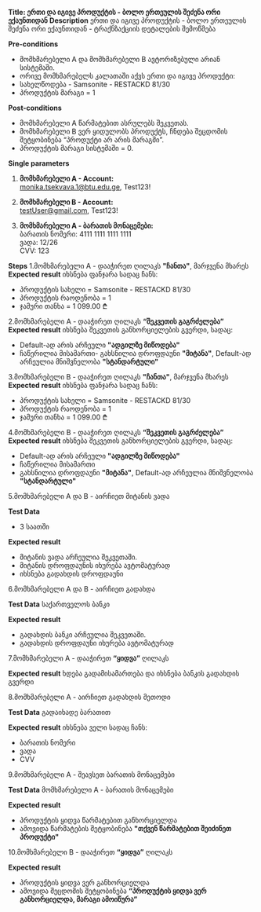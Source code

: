 **Title: ერთი და იგივე პროდუქტის - ბოლო ერთეულის შეძენა ორი ექაუნთიდან**
**Description**
ერთი და იგივე პროდუქტის - ბოლო ერთეულის შეძენა ორი ექაუნთიდან - ტრაქნზაქციის დეტალების შემოწმება

**Pre-conditions**
- მომხმარებელი A და მომხმარებელი B ავტორიზებული არიან სისტემაში.
- ორივე მომხმარებელს კალათაში აქვს ერთი და იგივე პროდუქტი:
- სახელწოდება - Samsonite - RESTACKD 81/30
- პროდუქტის მარაგი = 1

**Post-conditions**
- მომხმარებელი A წარმატებით ასრულებს შეკვეთას.
- მომხმარებელი B ვერ ყიდულობს პროდუქტს, ჩნდება  შეცდომის შეტყობინება “პროდუქტი არ არის მარაგში”.
- პროდუქტის მარაგი სისტემაში = 0.

**Single parameters**

1. **მომხმარებელი A - Account:**  
   monika.tsekvava.1@btu.edu.ge, Test123!

2. **მომხმარებელი B - Account:**  
   testUser@gmail.com, Test123!

3. **მომხმარებელი A - ბარათის მონაცემები:**  
   ბარათის ნომერი: 4111 1111 1111 1111  
   ვადა: 12/26  
   CVV: 123
   
**Steps**
1.მომხმარებელი A - დააჭირეთ ღილაკს **"ჩანთა"**, მარჯვენა მხარეს
**Expected result**
იხსნება ფანჯარა სადაც ჩანს:
- პროდუქტის სახელი = Samsonite - RESTACKD 81/30
- პროდუქტის რაოდენობა = 1
- ჯამური თანხა = 1 099.00 ₾

2.მომხმარებელი A - დააჭირეთ ღილაკს **“შეკვეთის გაგრძელება”**
**Expected result**
იხსნება შეკვეთის განხორციელების გვერდი, სადაც:
- Default-ად არის არჩეული **"ადგილზე მიწოდება"**
- ჩაწერილია მისამართი- 
გახსნილია დროფდაუნი **"მიტანა"**, Default-ად არჩეულია მნიშვნელობა **"სტანდარტული"**

3.მომხმარებელი B - დააჭირეთ ღილაკს **"ჩანთა"**, მარჯვენა მხარეს
**Expected result**
იხსნება ფანჯარა სადაც ჩანს:
- პროდუქტის სახელი = Samsonite - RESTACKD 81/30
- პროდუქტის რაოდენობა = 1
- ჯამური თანხა = 1 099.00 ₾

4.მომხმარებელი B  - დააჭირეთ ღილაკს **“შეკვეთის გაგრძელება”**
**Expected result**
იხსნება შეკვეთის განხორციელების გვერდი, სადაც:
- Default-ად არის არჩეული **"ადგილზე მიწოდება"**
- ჩაწერილია მისამართი
- გახსნილია დროფდაუნი **"მიტანა"**, Default-ად არჩეულია მნიშვნელობა **"სტანდარტული"**

5.მომხმარებელი A და B - აირჩიეთ მიტანის ვადა

**Test Data** 
- 3 საათში

**Expected result**
- მიტანის ვადა არჩეულია შეკვეთაში.
- მიტანის დროფდაუნის იხურება ავტომატურად
- იხსნება გადახდის დროფდაუნი

6.მომხმარებელი A და B  - აირჩიეთ გადახდა

**Test Data** 
საქართველოს ბანკი

**Expected result**
- გადახდის ბანკი არჩეულია შეკვეთაში.
- გადახდის დროფდაუნი იხურება ავტომატურად

7.მომხმარებელი A - დააჭირეთ **“ყიდვა”** ღილაკს

**Expected result**
ხდება გადამისამართება და იხსნება ბანკის გადახდის გვერდი

8.მომხმარებელი A - აირჩიეთ გადახდის მეთოდი

**Test Data** 
გადაიხადე ბარათით

**Expected result**
იხსნება ველი სადაც ჩანს:
- ბარათის ნომერი
- ვადა
- CVV

9.მომხმარებელი A - შეავსეთ ბარათის მონაცემები

**Test Data** 
მომხმარებელი A - ბარათის მონაცემები

**Expected result**
- პროდუქტის ყიდვა წარმატებით განხორციელდა
- ამოვიდა წარმატების შეტყობინება **"თქვენ წარმატებით შეიძინეთ პროდუქტი"**

10.მომხმარებელი B - დააჭირეთ **“ყიდვა”** ღილაკს

**Expected result**
- პროდუქტის ყიდვა ვერ განხორციელდა
- ამოვიდა შეცდომის  შეტყობინება **“პროდუქტის ყიდვა ვერ განხორციელდა, მარაგი ამოიწურა”**

